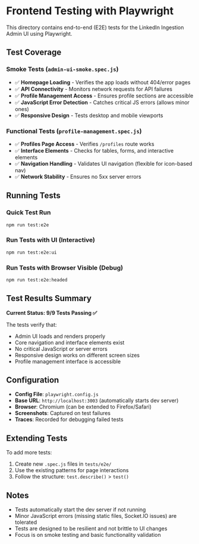 # Frontend Testing with Playwright

This directory contains end-to-end (E2E) tests for the LinkedIn Ingestion Admin UI using Playwright.

## Test Coverage

### Smoke Tests (`admin-ui-smoke.spec.js`)
- ✅ **Homepage Loading** - Verifies the app loads without 404/error pages
- ✅ **API Connectivity** - Monitors network requests for API failures  
- ✅ **Profile Management Access** - Ensures profile sections are accessible
- ✅ **JavaScript Error Detection** - Catches critical JS errors (allows minor ones)
- ✅ **Responsive Design** - Tests desktop and mobile viewports

### Functional Tests (`profile-management.spec.js`)
- ✅ **Profiles Page Access** - Verifies `/profiles` route works
- ✅ **Interface Elements** - Checks for tables, forms, and interactive elements
- ✅ **Navigation Handling** - Validates UI navigation (flexible for icon-based nav)
- ✅ **Network Stability** - Ensures no 5xx server errors

## Running Tests

### Quick Test Run
```bash
npm run test:e2e
```

### Run Tests with UI (Interactive)
```bash
npm run test:e2e:ui
```

### Run Tests with Browser Visible (Debug)
```bash
npm run test:e2e:headed
```

## Test Results Summary

**Current Status: 9/9 Tests Passing ✅**

The tests verify that:
- Admin UI loads and renders properly
- Core navigation and interface elements exist  
- No critical JavaScript or server errors
- Responsive design works on different screen sizes
- Profile management interface is accessible

## Configuration

- **Config File**: `playwright.config.js`
- **Base URL**: `http://localhost:3003` (automatically starts dev server)
- **Browser**: Chromium (can be extended to Firefox/Safari)
- **Screenshots**: Captured on test failures
- **Traces**: Recorded for debugging failed tests

## Extending Tests

To add more tests:
1. Create new `.spec.js` files in `tests/e2e/`
2. Use the existing patterns for page interactions
3. Follow the structure: `test.describe()` > `test()`

## Notes

- Tests automatically start the dev server if not running
- Minor JavaScript errors (missing static files, Socket.IO issues) are tolerated
- Tests are designed to be resilient and not brittle to UI changes
- Focus is on smoke testing and basic functionality validation
